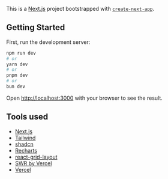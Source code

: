 This is a [Next.js](https://nextjs.org) project bootstrapped with [`create-next-app`](https://nextjs.org/docs/app/api-reference/cli/create-next-app).

## Getting Started

First, run the development server:

```bash
npm run dev
# or
yarn dev
# or
pnpm dev
# or
bun dev
```

Open [http://localhost:3000](http://localhost:3000) with your browser to see the result.

## Tools used
- [Next.js](https://nextjs.org)
- [Tailwind](https://tailwindcss.com)
- [shadcn](https://ui.shadcn.com/)
- [Recharts](https://recharts.org/en-US/)
- [react-grid-layout](https://github.com/react-grid-layout/react-grid-layout)
- [SWR by Vercel](https://swr.vercel.app/)
- [Vercel](https://vercel.com/)
